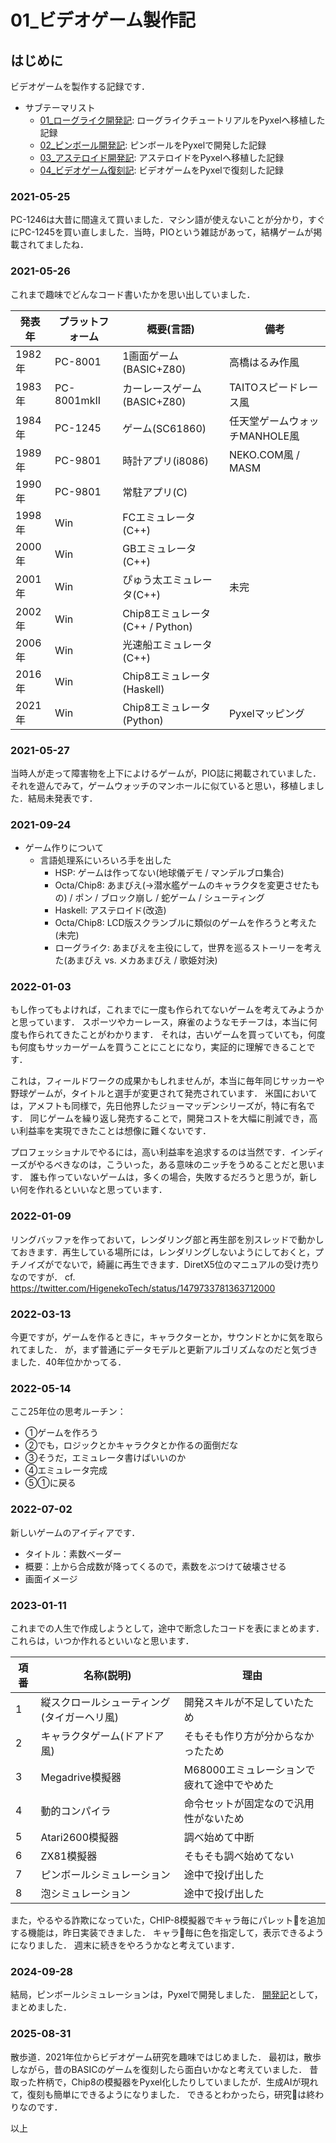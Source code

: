 # 01_ビデオゲーム製作記

## はじめに

ビデオゲームを製作する記録です．

- サブテーマリスト
  - [01_ローグライク開発記](01_01_RoguelikeNote.md): ローグライクチュートリアルをPyxelへ移植した記録
  - [02_ピンボール開発記](01_02_PinballNote.md): ピンボールをPyxelで開発した記録
  - [03_アステロイド開発記](01_03_AsteroidsNote.md): アステロイドをPyxelへ移植した記録
  - [04_ビデオゲーム復刻記](01_04_VideoGameReprinting.md): ビデオゲームをPyxelで復刻した記録

### 2021-05-25

PC-1246は大昔に間違えて買いました．マシン語が使えないことが分かり，すぐにPC-1245を買い直しました．当時，PIOという雑誌があって，結構ゲームが掲載されてましたね．

### 2021-05-26

これまで趣味でどんなコード書いたかを思い出していました．

|発表年|プラットフォーム|概要(言語)|備考|
|----|----|--------------|----|
|1982年|PC-8001|1画面ゲーム(BASIC+Z80)|高橋はるみ作風|
|1983年|PC-8001mkII|カーレースゲーム(BASIC+Z80)|TAITOスピードレース風|
|1984年|PC-1245|ゲーム(SC61860)|任天堂ゲームウォッチMANHOLE風|
|1989年|PC-9801|時計アプリ(i8086)|NEKO.COM風 / MASM|
|1990年|PC-9801|常駐アプリ(C)||
|1998年|Win|FCエミュレータ(C++)||
|2000年|Win|GBエミュレータ(C++)||
|2001年|Win|ぴゅう太エミュレータ(C++)|未完|
|2002年|Win|Chip8エミュレータ(C++ / Python)||
|2006年|Win|光速船エミュレータ(C++)||
|2016年|Win|Chip8エミュレータ(Haskell)||
|2021年|Win|Chip8エミュレータ(Python)|Pyxelマッピング|

### 2021-05-27

当時人が走って障害物を上下によけるゲームが，PIO誌に掲載されていました．それを遊んでみて，ゲームウォッチのマンホールに似ていると思い，移植しました．結局未発表です．

### 2021-09-24

- ゲーム作りについて
  - 言語処理系にいろいろ手を出した
    - HSP: ゲームは作ってない(地球儀デモ / マンデルブロ集合)
    - Octa/Chip8: あまびえ(→潜水艦ゲームのキャラクタを変更させたもの) / ポン / ブロック崩し / 蛇ゲーム / シューティング
    - Haskell: アステロイド(改造)
    - Octa/Chip8: LCD版スクランブルに類似のゲームを作ろうと考えた(未完)
    - ローグライク: あまびえを主役にして，世界を巡るストーリーを考えた(あまびえ vs. メカあまびえ / 歌姫対決)

### 2022-01-03

もし作ってもよければ，これまでに一度も作られてないゲームを考えてみようかと思っています．
スポーツやカーレース，麻雀のようなモチーフは，本当に何度も作られてきたことがわかります．
それは，古いゲームを買っていても，何度も何度もサッカーゲームを買うことにことになり，実証的に理解できることです．

これは，フィールドワークの成果かもしれませんが，本当に毎年同じサッカーや野球ゲームが，タイトルと選手が変更されて発売されています．
米国においては，アメフトも同様で，先日他界したジョーマッデンシリーズが，特に有名です．
同じゲームを繰り返し発売することで，開発コストを大幅に削減でき，高い利益率を実現できたことは想像に難くないです．

プロフェッショナルでやるには，高い利益率を追求するのは当然です．インディーズがやるべきなのは，こういった，ある意味のニッチをうめることだと思います．
誰も作っていないゲームは，多くの場合，失敗するだろうと思うが，新しい何を作れるといいなと思っています．

### 2022-01-09

リングバッファを作っておいて，レンダリング部と再生部を別スレッドで動かしておきます．再生している場所には，レンダリングしないようにしておくと，プチノイズがでないで，綺麗に再生できます．DiretX5位のマニュアルの受け売りなのですが．
cf. https://twitter.com/HigenekoTech/status/1479733781363712000

### 2022-03-13

今更ですが，ゲームを作るときに，キャラクターとか，サウンドとかに気を取られてました．
が，まず普通にデータモデルと更新アルゴリズムなのだと気づきました．40年位かかってる．

### 2022-05-14

ここ25年位の思考ルーチン：
- ①ゲームを作ろう
- ②でも，ロジックとかキャラクタとか作るの面倒だな
- ③そうだ，エミュレータ書けばいいのか
- ④エミュレータ完成
- ⑤①に戻る

### 2022-07-02

新しいゲームのアイディアです．

- タイトル：素数ベーダー
- 概要：上から合成数が降ってくるので，素数をぶつけて破壊させる
- 画面イメージ

### 2023-01-11

これまでの人生で作成しようとして，途中で断念したコードを表にまとめます．
これらは，いつか作れるといいなと思います．

|項番|名称(説明)|理由|
|---|---|---|
|1|縦スクロールシューティング(タイガーヘリ風)|開発スキルが不足していたため|
|2|キャラクタゲーム(ドアドア風)|そもそも作り方が分からなかったため|
|3|Megadrive模擬器|M68000エミュレーションで疲れて途中でやめた|
|4|動的コンパイラ|命令セットが固定なので汎用性がないため|
|5|Atari2600模擬器|調べ始めて中断|
|6|ZX81模擬器|そもそも調べ始めてない|
|7|ピンボールシミュレーション|途中で投げ出した|
|8|泡シミュレーション|途中で投げ出した|

また，やるやる詐欺になっていた，CHIP-8模擬器でキャラ毎にパレット🎨を追加する機能は，昨日実装できました．
キャラ👾毎に色を指定して，表示できるようになりました．
週末に続きをやろうかなと考えています．

### 2024-09-28

結局，ピンボールシミュレーションは，Pyxelで開発しました．
[開発記](01_02_PinballNote.md)として，まとめました．

### 2025-08-31

散歩道．2021年位からビデオゲーム研究を趣味ではじめました．
最初は，散歩しながら，昔のBASICのゲームを復刻したら面白いかなと考えていました．
昔取った杵柄で，Chip8の模擬器をPyxel化したりしていましたが．生成AIが現れて，復刻も簡単にできるようになりました．
できるとわかったら，研究🔬は終わりなのです．

以上
